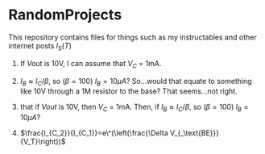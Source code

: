 # RandomProjects
This repository contains files for things such as my instructables and other internet posts
$I_S(T)$
 1. If $Vout$ is 10V, I can assume that $V_C$ = 1mA.
 2. $I_B ≈ I_C/\beta$, so ($\beta = 100$) $I_B = 10 \mu A$? So...would that equate to something like 10V through a 1M resistor to the base? That seems...not right.

 3. that if $Vout$ is 10V, then $V_C$ = 1mA. Then, if $I_B ≈ I_C/\beta$, so ($\beta = 100$) $I_B = 10 \mu A$?

 4.  $\frac{I_{C_2}}{I_{C_1}}=e\^(\left(\frac{\Delta V_{_\text{BE}}}{V_T}\right))$
